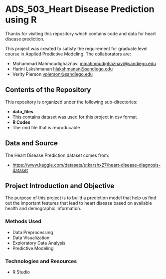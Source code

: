 # ADS_503_Heart Disease Prediction using R
Thanks for visiting this repository which contains code and data for heart disease prediction.

This project was created to satisfy the requirement for graduate level course in Applied Predictive Modeling. The collaborators are:
* Mohammad Mahmoudighaznavi <mmahmoudighaznavi@sandiego.edu>
* Harini Lakshmanan <hlakshmanan@sandiego.edu>
* Verity Pierson <vpierson@sandiego.edu>

## Contents of the Repository 
This repository is organized under the following sub-directories:
* **data_files**
* This contains dataset was used for this project in csv format
* **R Codes**
* The rmd file that is reproducable

## Data and Source
The Heart Disease Prediction dataset comes from:
* https://www.kaggle.com/datasets/utkarshx27/heart-disease-diagnosis-dataset

## Project Introduction and Objective
The purpose of this project is to build a prediction model that help us find out the important features that lead to heart disease based on available health and demographic information.
### Methods Used
* Data Preprocessing
* Data Visualization
* Exploratory Data Analysis
* Predictive Modeling
### Technologies and Resources
* R Studio

  
  

